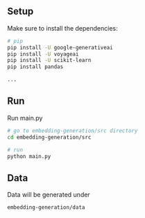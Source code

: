 ## Setup

Make sure to install the dependencies:

```bash
# pip
pip install -U google-generativeai 
pip install -U voyageai
pip install -U scikit-learn
pip install pandas

...

```
## Run
Run main.py

```bash
# go to embedding-generation/src directory
cd embedding-generation/src

```

```bash
# run 
python main.py
```

## Data

Data will be generated under
```bash
embedding-generation/data

```